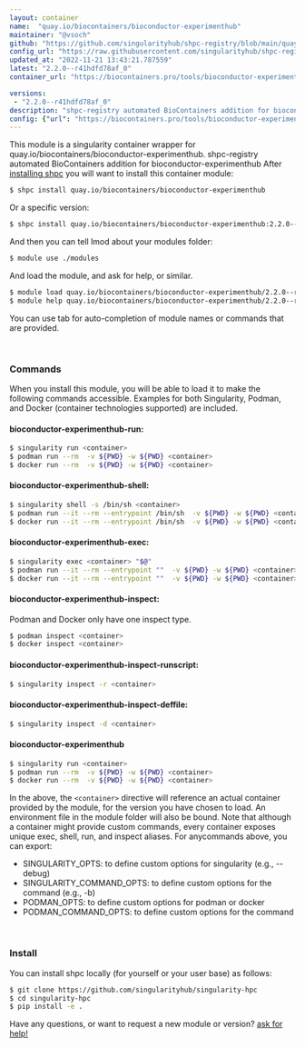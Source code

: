```yaml
---
layout: container
name:  "quay.io/biocontainers/bioconductor-experimenthub"
maintainer: "@vsoch"
github: "https://github.com/singularityhub/shpc-registry/blob/main/quay.io/biocontainers/bioconductor-experimenthub/container.yaml"
config_url: "https://raw.githubusercontent.com/singularityhub/shpc-registry/main/quay.io/biocontainers/bioconductor-experimenthub/container.yaml"
updated_at: "2022-11-21 13:43:21.787559"
latest: "2.2.0--r41hdfd78af_0"
container_url: "https://biocontainers.pro/tools/bioconductor-experimenthub"

versions:
 - "2.2.0--r41hdfd78af_0"
description: "shpc-registry automated BioContainers addition for bioconductor-experimenthub"
config: {"url": "https://biocontainers.pro/tools/bioconductor-experimenthub", "maintainer": "@vsoch", "description": "shpc-registry automated BioContainers addition for bioconductor-experimenthub", "latest": {"2.2.0--r41hdfd78af_0": "sha256:0d1c16d5069ba5a318c9057e51059e1628df22d761d51fe2c6a7ac1fe415890e"}, "tags": {"2.2.0--r41hdfd78af_0": "sha256:0d1c16d5069ba5a318c9057e51059e1628df22d761d51fe2c6a7ac1fe415890e"}, "docker": "quay.io/biocontainers/bioconductor-experimenthub"}
---
```


This module is a singularity container wrapper for quay.io/biocontainers/bioconductor-experimenthub.
shpc-registry automated BioContainers addition for bioconductor-experimenthub
After [installing shpc](#install) you will want to install this container module:


```bash
$ shpc install quay.io/biocontainers/bioconductor-experimenthub
```

Or a specific version:

```bash
$ shpc install quay.io/biocontainers/bioconductor-experimenthub:2.2.0--r41hdfd78af_0
```

And then you can tell lmod about your modules folder:

```bash
$ module use ./modules
```

And load the module, and ask for help, or similar.

```bash
$ module load quay.io/biocontainers/bioconductor-experimenthub/2.2.0--r41hdfd78af_0
$ module help quay.io/biocontainers/bioconductor-experimenthub/2.2.0--r41hdfd78af_0
```

You can use tab for auto-completion of module names or commands that are provided.

<br>

### Commands

When you install this module, you will be able to load it to make the following commands accessible.
Examples for both Singularity, Podman, and Docker (container technologies supported) are included.

#### bioconductor-experimenthub-run:

```bash
$ singularity run <container>
$ podman run --rm  -v ${PWD} -w ${PWD} <container>
$ docker run --rm  -v ${PWD} -w ${PWD} <container>
```

#### bioconductor-experimenthub-shell:

```bash
$ singularity shell -s /bin/sh <container>
$ podman run --it --rm --entrypoint /bin/sh  -v ${PWD} -w ${PWD} <container>
$ docker run --it --rm --entrypoint /bin/sh  -v ${PWD} -w ${PWD} <container>
```

#### bioconductor-experimenthub-exec:

```bash
$ singularity exec <container> "$@"
$ podman run --it --rm --entrypoint ""  -v ${PWD} -w ${PWD} <container> "$@"
$ docker run --it --rm --entrypoint ""  -v ${PWD} -w ${PWD} <container> "$@"
```

#### bioconductor-experimenthub-inspect:

Podman and Docker only have one inspect type.

```bash
$ podman inspect <container>
$ docker inspect <container>
```

#### bioconductor-experimenthub-inspect-runscript:

```bash
$ singularity inspect -r <container>
```

#### bioconductor-experimenthub-inspect-deffile:

```bash
$ singularity inspect -d <container>
```



#### bioconductor-experimenthub

```bash
$ singularity run <container>
$ podman run --rm  -v ${PWD} -w ${PWD} <container>
$ docker run --rm  -v ${PWD} -w ${PWD} <container>
```


In the above, the `<container>` directive will reference an actual container provided
by the module, for the version you have chosen to load. An environment file in the
module folder will also be bound. Note that although a container
might provide custom commands, every container exposes unique exec, shell, run, and
inspect aliases. For anycommands above, you can export:

 - SINGULARITY_OPTS: to define custom options for singularity (e.g., --debug)
 - SINGULARITY_COMMAND_OPTS: to define custom options for the command (e.g., -b)
 - PODMAN_OPTS: to define custom options for podman or docker
 - PODMAN_COMMAND_OPTS: to define custom options for the command

<br>

### Install

You can install shpc locally (for yourself or your user base) as follows:

```bash
$ git clone https://github.com/singularityhub/singularity-hpc
$ cd singularity-hpc
$ pip install -e .
```

Have any questions, or want to request a new module or version? [ask for help!](https://github.com/singularityhub/singularity-hpc/issues)